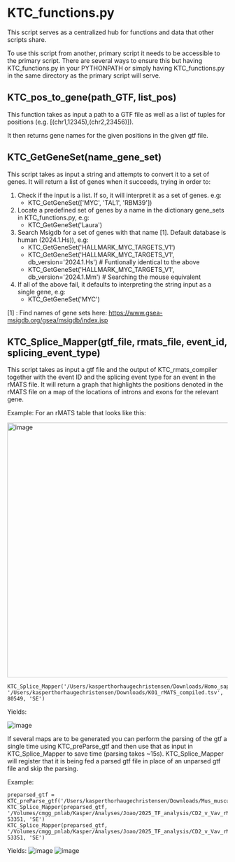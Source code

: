 # KTC_functions.py
This script serves as a centralized hub for functions and data that other scripts share.

To use this script from another, primary script it needs to be accessible to the primary script. There are several ways to ensure this but having KTC_functions.py in your PYTHONPATH or simply having KTC_functions.py in the same directory as the primary script will serve.
## KTC_pos_to_gene(path_GTF, list_pos)
This function takes as input a path to a GTF file as well as a list of tuples for positions (e.g. [(chr1,12345),(chr2,23456)]).

It then returns gene names for the given positions in the given gtf file.

## KTC_GetGeneSet(name_gene_set)
This script takes as input a string and attempts to convert it to a set of genes. It will return a list of genes when it succeeds, trying in order to:

1. Check if the input is a list. If so, it will interpret it as a set of genes. e.g:
   - KTC_GetGeneSet(['MYC', 'TAL1', 'RBM39'])
2. Locate a predefined set of genes by a name in the dictionary gene_sets in KTC_functions.py, e.g:
   - KTC_GetGeneSet('Laura')
3. Search Msigdb for a set of genes with that name [1]. Default database is human (2024.1.Hs)), e.g:
   - KTC_GetGeneSet('HALLMARK_MYC_TARGETS_V1')
   - KTC_GetGeneSet('HALLMARK_MYC_TARGETS_V1', db_version='2024.1.Hs') # Funtionally identical to the above
   - KTC_GetGeneSet('HALLMARK_MYC_TARGETS_V1', db_version='2024.1.Mm') # Searching the mouse equivalent
4. If all of the above fail, it defaults to interpreting the string input as a single gene, e.g:
   - KTC_GetGeneSet('MYC')

[1] : Find names of gene sets here: https://www.gsea-msigdb.org/gsea/msigdb/index.jsp
    
## KTC_Splice_Mapper(gtf_file, rmats_file, event_id, splicing_event_type)
This script takes as input a gtf file and the output of KTC_rmats_compiler together with the event ID and the splicing event type for an event in the rMATS file. It will return a graph that highlights the positions denoted in the rMATS file on a map of the locations of introns and exons for the relevant gene.

Example:
For an rMATS table that looks like this:

<img width="583" alt="image" src="https://github.com/user-attachments/assets/d9b9034a-6d29-4ebc-8d28-fd76b5b869aa" />


```
KTC_Splice_Mapper('/Users/kasperthorhaugechristensen/Downloads/Homo_sapiens.GRCh38.110.chr.gtf', '/Users/kasperthorhaugechristensen/Downloads/KO1_rMATS_compiled.tsv', 80549, 'SE')
```
Yields:

![image](https://github.com/user-attachments/assets/3eb55ee9-3f46-4cb5-b8ae-81980b3dba67)


If several maps are to be generated you can perform the parsing of the gtf a single time using KTC_preParse_gtf and then use that as input in KTC_Splice_Mapper to save time (parsing takes ~15s). KTC_Splice_Mapper will register that it is being fed a parsed gtf file in place of an unparsed gtf file and skip the parsing.

Example:
```
preparsed_gtf = KTC_preParse_gtf('/Users/kasperthorhaugechristensen/Downloads/Mus_musculus.GRCm39.110.chr.gtf')
KTC_Splice_Mapper(preparsed_gtf, '/Volumes/cmgg_pnlab/Kasper/Analyses/Joao/2025_TF_analysis/CD2_v_Vav_rMATS_compiled.tsv', 53351, 'SE')
KTC_Splice_Mapper(preparsed_gtf, '/Volumes/cmgg_pnlab/Kasper/Analyses/Joao/2025_TF_analysis/CD2_v_Vav_rMATS_compiled.tsv', 53351, 'SE')
```
Yields:
![image](https://github.com/user-attachments/assets/0cd318a9-f5e7-4830-8dd3-718a20abdbf2)
![image](https://github.com/user-attachments/assets/0855e3e6-283c-42f5-bcd9-79e0831fb016)
